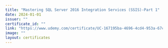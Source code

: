 ```yaml
---
title: "Mastering SQL Server 2016 Integration Services (SSIS)-Part 1"
date: 2024-01-01
issuer: ""
certificate_id: ""
link: "https://www.udemy.com/certificate/UC-167195ba-4696-4cd4-953a-67c6f48a3b3d/"
image: ""
layout: certificates
---
```

